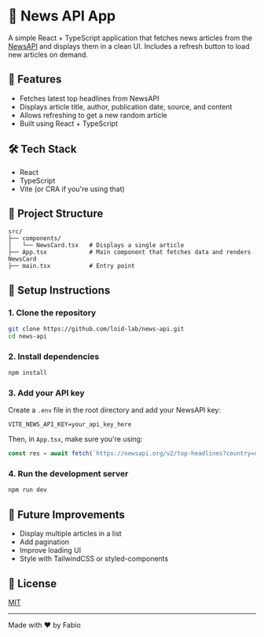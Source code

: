 # 📰 News API App

A simple React + TypeScript application that fetches news articles from the [NewsAPI](https://newsapi.org/) and displays them in a clean UI. Includes a refresh button to load new articles on demand.

## 🚀 Features
- Fetches latest top headlines from NewsAPI
- Displays article title, author, publication date, source, and content
- Allows refreshing to get a new random article
- Built using React + TypeScript

## 🛠️ Tech Stack
- React
- TypeScript
- Vite (or CRA if you're using that)

## 📁 Project Structure
```
src/
├── components/
│   └── NewsCard.tsx   # Displays a single article
├── App.tsx            # Main component that fetches data and renders NewsCard
├── main.tsx           # Entry point
```

## 🔧 Setup Instructions

### 1. Clone the repository
```bash
git clone https://github.com/loid-lab/news-api.git
cd news-api
```

### 2. Install dependencies
```bash
npm install
```

### 3. Add your API key
Create a `.env` file in the root directory and add your NewsAPI key:
```
VITE_NEWS_API_KEY=your_api_key_here
```

Then, in `App.tsx`, make sure you're using:
```ts
const res = await fetch(`https://newsapi.org/v2/top-headlines?country=us&apiKey=${process.env.VITE_NEWS_API_KEY}`);
```

### 4. Run the development server
```bash
npm run dev
```

## 🔁 Future Improvements
- Display multiple articles in a list
- Add pagination
- Improve loading UI
- Style with TailwindCSS or styled-components

## 📄 License
[MIT](LICENSE)

---
Made with ❤️ by Fabio

